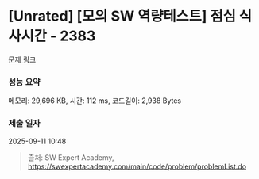 # [Unrated] [모의 SW 역량테스트] 점심 식사시간 - 2383 

[문제 링크](https://swexpertacademy.com/main/code/problem/problemDetail.do?contestProbId=AV5-BEE6AK0DFAVl) 

### 성능 요약

메모리: 29,696 KB, 시간: 112 ms, 코드길이: 2,938 Bytes

### 제출 일자

2025-09-11 10:48



> 출처: SW Expert Academy, https://swexpertacademy.com/main/code/problem/problemList.do